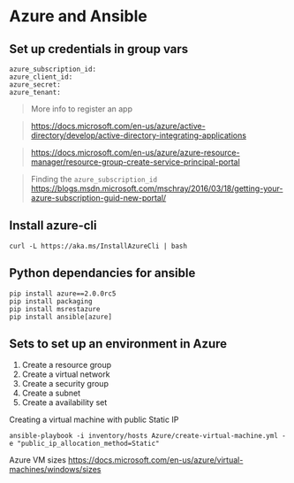 # Azure and Ansible

## Set up credentials in group vars
```
azure_subscription_id:
azure_client_id:
azure_secret:
azure_tenant:
```
> More info to register an app

> https://docs.microsoft.com/en-us/azure/active-directory/develop/active-directory-integrating-applications

> https://docs.microsoft.com/en-us/azure/azure-resource-manager/resource-group-create-service-principal-portal

> Finding the `azure_subscription_id`
> https://blogs.msdn.microsoft.com/mschray/2016/03/18/getting-your-azure-subscription-guid-new-portal/

## Install azure-cli
```
curl -L https://aka.ms/InstallAzureCli | bash
```

## Python dependancies for ansible
```
pip install azure==2.0.0rc5
pip install packaging
pip install msrestazure
pip install ansible[azure]
```

## Sets to set up an environment in Azure
1. Create a resource group
2. Create a virtual network
3. Create a security group
4. Create a subnet
5. Create a availability set

Creating a virtual machine with public Static IP
```
ansible-playbook -i inventory/hosts Azure/create-virtual-machine.yml -e "public_ip_allocation_method=Static"
```

Azure VM sizes
https://docs.microsoft.com/en-us/azure/virtual-machines/windows/sizes
